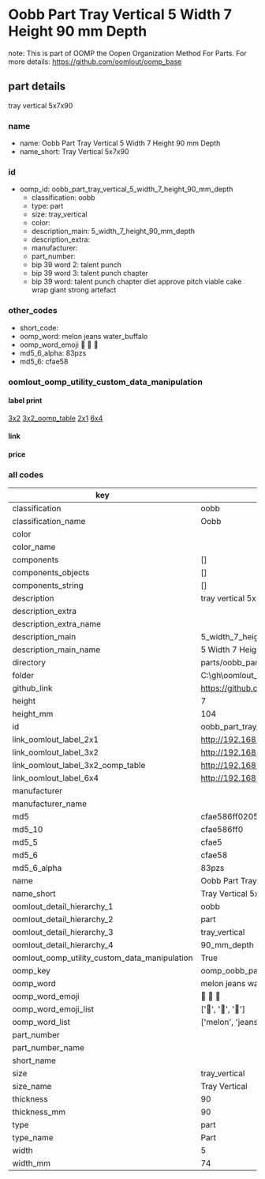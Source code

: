 # Oobb Part Tray Vertical 5 Width 7 Height 90 mm Depth  

note: This is part of OOMP the Oopen Organization Method For Parts. For more details: https://github.com/oomlout/oomp_base

##  part details
  



tray vertical 5x7x90



### name
* name: Oobb Part Tray Vertical 5 Width 7 Height 90 mm Depth
* name_short: Tray Vertical 5x7x90 
### id
* oomp_id: oobb_part_tray_vertical_5_width_7_height_90_mm_depth
  * classification: oobb
  * type: part
  * size: tray_vertical
  * color: 
  * description_main: 5_width_7_height_90_mm_depth
  * description_extra: 
  * manufacturer: 
  * part_number: 
  * bip 39 word 2: talent punch
  * bip 39 word 3: talent punch chapter
  * bip 39 word: talent punch chapter diet approve pitch viable cake wrap giant strong artefact

### other_codes
* short_code: 
* oomp_word: melon jeans water_buffalo
* oomp_word_emoji :melon: :jeans: :water_buffalo:
* md5_6_alpha: 83pzs
* md5_6: cfae58






### oomlout_oomp_utility_custom_data_manipulation
#### label print
[3x2](http://192.168.1.245:1112/?label=oomp%2083pzs)
[3x2_oomp_table](http://192.168.1.108:1112/?label=oomp%2083pzs)
[2x1](http://192.168.1.242:1112/?label=oomp%2083pzs)
[6x4](http://192.168.1.55:1112/?label=oomp%2083pzs)    

#### link

                              

#### price







### all codes 
| key | value |  
| --- | --- |  
| classification | oobb |  
| classification_name | Oobb |  
| color |  |  
| color_name |  |  
| components | [] |  
| components_objects | [] |  
| components_string | [] |  
| description | tray vertical 5x7x90 |  
| description_extra |  |  
| description_extra_name |  |  
| description_main | 5_width_7_height_90_mm_depth |  
| description_main_name | 5 Width 7 Height 90 mm Depth |  
| directory | parts/oobb_part_tray_vertical_5_width_7_height_90_mm_depth |  
| folder | C:\gh\oomlout_oobb_version_4_generated_parts\parts\oobb_part_tray_vertical_5_width_7_height_90_mm_depth |  
| github_link | https://github.com/oomlout/oomlout_oomp_part_src/tree/main/parts/oobb_part_tray_vertical_5_width_7_height_90_mm_depth |  
| height | 7 |  
| height_mm | 104 |  
| id | oobb_part_tray_vertical_5_width_7_height_90_mm_depth |  
| link_oomlout_label_2x1 | http://192.168.1.242:1112/?label=oomp%2083pzs |  
| link_oomlout_label_3x2 | http://192.168.1.245:1112/?label=oomp%2083pzs |  
| link_oomlout_label_3x2_oomp_table | http://192.168.1.108:1112/?label=oomp%2083pzs |  
| link_oomlout_label_6x4 | http://192.168.1.55:1112/?label=oomp%2083pzs |  
| manufacturer |  |  
| manufacturer_name |  |  
| md5 | cfae586ff0205e6a960563da4ceb76eb |  
| md5_10 | cfae586ff0 |  
| md5_5 | cfae5 |  
| md5_6 | cfae58 |  
| md5_6_alpha | 83pzs |  
| name | Oobb Part Tray Vertical 5 Width 7 Height 90 mm Depth |  
| name_short | Tray Vertical 5x7x90  |  
| oomlout_detail_hierarchy_1 | oobb |  
| oomlout_detail_hierarchy_2 | part |  
| oomlout_detail_hierarchy_3 | tray_vertical |  
| oomlout_detail_hierarchy_4 | 90_mm_depth |  
| oomlout_oomp_utility_custom_data_manipulation | True |  
| oomp_key | oomp_oobb_part_tray_vertical_5_width_7_height_90_mm_depth |  
| oomp_word | melon jeans water_buffalo |  
| oomp_word_emoji | :melon: :jeans: :water_buffalo: |  
| oomp_word_emoji_list | [':melon:', ':jeans:', ':water_buffalo:'] |  
| oomp_word_list | ['melon', 'jeans', 'water_buffalo'] |  
| part_number |  |  
| part_number_name |  |  
| short_name |  |  
| size | tray_vertical |  
| size_name | Tray Vertical |  
| thickness | 90 |  
| thickness_mm | 90 |  
| type | part |  
| type_name | Part |  
| width | 5 |  
| width_mm | 74 |  
